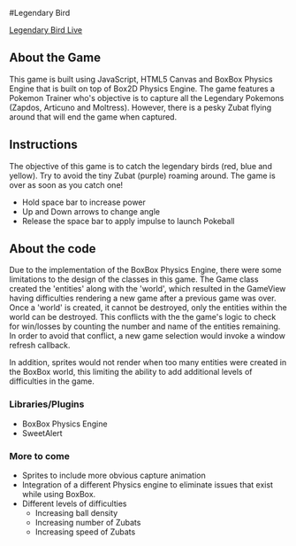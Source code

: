 #Legendary Bird

[Legendary Bird Live][githubPages]

[githubPages]: https://veechau.github.io/

## About the Game

This game is built using JavaScript, HTML5 Canvas and BoxBox Physics Engine that is built on top of Box2D Physics Engine. The game features a Pokemon Trainer who's objective is to capture all the Legendary Pokemons (Zapdos, Articuno and Moltress). However, there is a pesky Zubat flying around that will end the game when captured.

## Instructions

The objective of this game is to catch the legendary birds (red, blue and yellow). Try to avoid the tiny Zubat (purple) roaming around. The game is over as soon as you catch one!
- Hold space bar to increase power
- Up and Down arrows to change angle
- Release the space bar to apply impulse to launch Pokeball

## About the code

Due to the implementation of the BoxBox Physics Engine, there were some limitations to the design of the classes in this game. The Game class created the 'entities' along with the 'world', which resulted in the GameView having difficulties rendering a new game after a previous game was over. Once a 'world' is created, it cannot be destroyed, only the entities within the world can be destroyed. This conflicts with the the game's logic to check for win/losses by counting the number and name of the entities remaining. In order to avoid that conflict, a new game selection would invoke a window refresh callback.

In addition, sprites would not render when too many entities were created in the BoxBox world, this limiting the ability to add additional levels of difficulties in the game.

### Libraries/Plugins

* BoxBox Physics Engine
* SweetAlert

### More to come
* Sprites to include more obvious capture animation
* Integration of a different Physics engine to eliminate issues that exist while using BoxBox.
* Different levels of difficulties
  * Increasing ball density
  * Increasing number of Zubats
  * Increasing speed of Zubats
